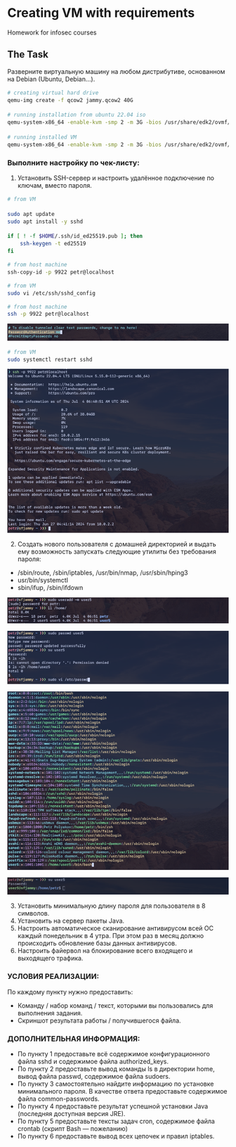 # Creating VM with requirements

Homework for infosec courses

## The Task

Разверните виртуальную машину на любом дистрибутиве, основанном на Debian (Ubuntu, Debian…).

```bash
# creating virtual hard drive
qemu-img create -f qcow2 jammy.qcow2 40G

# running installation from ubuntu 22.04 iso
qemu-system-x86_64 -enable-kvm -smp 2 -m 3G -bios /usr/share/edk2/ovmf/OVMF_CODE.fd -drive file=jammy.qcow2,format=qcow2,index=1,media=disk -drive file=/home/user/Downloads/ubuntu-22.04.4-live-server-amd64.iso,format=raw,index=0,media=cdrom

# running installed VM
qemu-system-x86_64 -enable-kvm -smp 2 -m 3G -bios /usr/share/edk2/ovmf/OVMF_CODE.fd -drive file=jammy.qcow2,format=qcow2,index=0,media=disk -nic hostfwd=tcp:127.0.0.1:9922-0.0.0.0:22
```

### Выполните настройку по чек-листу:

1. Установить SSH-сервер и настроить удалённое подключение по ключам, вместо пароля.

```bash
# from VM

sudo apt update
sudo apt install -y sshd

if [ ! -f $HOME/.ssh/id_ed25519.pub ]; then
	ssh-keygen -t ed25519
fi
```

```bash
# from host machine
ssh-copy-id -p 9922 petr@localhost
```

```bash
# from VM
sudo vi /etc/ssh/sshd_config
```

```bash
# from host machine
ssh -p 9922 petr@localhost
```

![](./assets/6-pw-auth-ssh-no.png)

```bash
# from VM
sudo systemctl restart sshd
```

![](./assets/1_ssh-connected.png)

2. Создать нового пользователя с домашней директорией и выдать ему возможность запускать следующие утилиты без требования пароля:

- /sbin/route, /sbin/iptables, /usr/bin/nmap, /usr/sbin/hping3
- usr/bin/systemctl
- sbin/ifup, /sbin/ifdown

![](./assets/2_creating-user-with-folder.png)

![](./assets/3_user-initial-setup.png)

![](./assets/4_editing-passwd.png)

![](./assets/5-user-login-bash.png)

3. Установить минимальную длину пароля для пользователя в 8 символов.
4. Установить на сервер пакеты Java.
5. Настроить автоматическое сканирование антивирусом всей ОС каждый понедельник в 4 утра. При этом раз в месяц должно происходить обновление базы данных антивирусов.
6. Настроить файервол на блокирование всего входящего и выходящего трафика.

### УСЛОВИЯ РЕАЛИЗАЦИИ:

По каждому пункту нужно предоставить:

- Команду / набор команд / текст, которыми вы пользовались для выполнения задания.
- Скриншот результата работы / получившегося файла.
 

### ДОПОЛНИТЕЛЬНАЯ ИНФОРМАЦИЯ:

- По пункту 1 предоставьте всё содержимое конфигурационного файла sshd и содержимое файла authorized_keys.
- По пункту 2 предоставьте вывод команды ls в директории home, вывод файла passwd, содержимое файла sudoers.
- По пункту 3 самостоятельно найдите информацию по установке минимального пароля. В качестве ответа предоставьте содержимое файла common-passwords.
- По пункту 4 предоставьте результат успешной установки Java (последняя доступная версия JRE).
- По пункту 5 предоставьте тексты задач cron, содержимое файла crontab (скрипт Bash — пожеланию)
- По пункту 6 предоставьте вывод всех цепочек и правил iptables.

